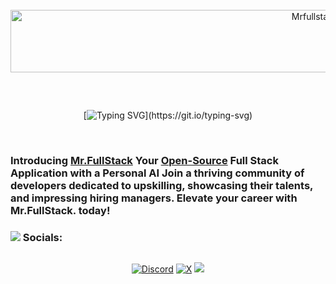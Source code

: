 
<div align="center">
 
  <br>

  <img width="1000" height="100" src="https://pouch.jumpshare.com/preview/fFSXyt2pftTDfqFErtV9PV0KM55Hn65U3TLnzoJS-kjT1YK5nahK3ebMkw9AjTRB1F_RNsf7GTwc1wuxI-0NNZwzATabfU0uRJp1cUZkjEA" alt="MrfullstackStamp">
  
 ##
 <br>
 
[![Typing SVG](https://readme-typing-svg.demolab.com?font=Fira+Code&weight=900&size=50&duration=5500&pause=2500&color=000000&background=FFFFFF&center=true&vCenter=true&width=800&height=50&lines=PORTFOLIO+APP;Showcase+Your+Skills!)](https://git.io/typing-svg)

</div>

<br>

<p>
 
<h3>
  
 Introducing [Mr.FullStack](http://www.mrfullstack.tech) Your [Open-Source](https://opensource.guide/starting-a-project/) Full Stack Application with a Personal AI
Join a thriving community of developers dedicated to upskilling, showcasing their talents, and impressing hiring managers. Elevate your career with<span> Mr.FullStack.</span> today!    

</h3
</p>


<h3 align="">
 
 <img src="https://pouch.jumpshare.com/preview/ZsPP6Eu24pQpUjt__IncD1cBIskG3gMw1gTfGEbbTeyIbvcgp2wJZWccYyisCh3RUmFtp3k_tcYz0ZFpt6rqp4JK_dNXiYBrm84nRopdW_I" width="" height=""> Socials:

 </h3>

##


<div align="center">

 [![Discord](  https://img.shields.io/badge/Discord-5865F2?style=for-the-badge&logo=discord&logoColor=white)](https://discord.gg/ZSVQ965q)  [![X](https://img.shields.io/badge/X-black.svg?logo=X&logoColor=white)](https://x.com/MrfullStack_) 
 <a href="http://www.mrfullstack.tech" target="_blank">
     <img src="https://img.shields.io/badge/MRFULLSTACK.TECH-FF5722?style=for-the-badge&logo=todoist&logoColor=white" target="_blank" /> <!-- sqlite, safari, google-chrome are other good icon options -->
  </a>
  

</div>









